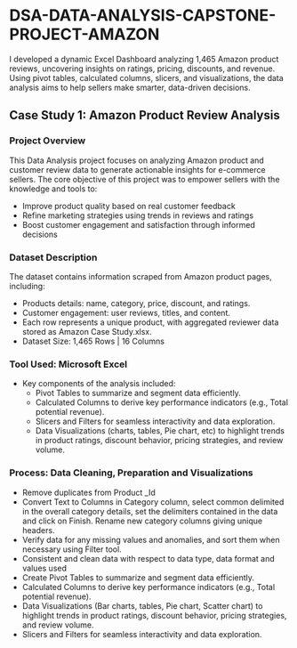 # DSA-DATA-ANALYSIS-CAPSTONE-PROJECT-AMAZON
I developed a dynamic Excel Dashboard analyzing 1,465 Amazon product reviews, uncovering insights on ratings, pricing, discounts, and revenue. Using pivot tables, calculated columns, slicers, and visualizations, the data analysis aims to help sellers make smarter, data-driven decisions.

## Case Study 1: Amazon Product Review Analysis

### Project Overview
This Data Analysis project focuses on analyzing Amazon product and customer review data to generate actionable insights for e-commerce sellers. The core objective of this project was to empower sellers with the knowledge and tools to:
 - Improve product quality based on real customer feedback
 - Refine marketing strategies using trends in reviews and ratings
 - Boost customer engagement and satisfaction through informed decisions

### Dataset Description 
The dataset contains information scraped from Amazon product pages, including:
- Products details: name, category, price, discount, and ratings.
- Customer engagement: user reviews, titles, and content.
- Each row represents a unique product, with aggregated reviewer data stored as Amazon Case Study.xlsx.
- Dataset Size: 1,465 Rows | 16 Columns

### Tool Used: Microsoft Excel 
- Key components of the analysis included:
   - Pivot Tables to summarize and segment data efficiently.
   - Calculated Columns to derive key performance indicators (e.g., Total potential revenue).
   - Slicers and Filters for seamless interactivity and data exploration.
   - Data Visualizations (charts, tables, Pie chart, etc) to highlight trends in product ratings, discount behavior, pricing strategies, and review volume.
 
### Process: Data Cleaning, Preparation and Visualizations
- Remove duplicates from Product _Id 
- Convert Text to Columns in Category column, select common delimited in the overall category details, set the delimiters contained in the data and click on Finish. Rename new category columns giving unique headers. 
- Verify data for any missing values and anomalies, and sort them when necessary using Filter tool.
- Consistent and clean data with respect to data type, data format and values used 
- Create Pivot Tables to summarize and segment data efficiently.
- Calculated Columns to derive key performance indicators (e.g., Total potential revenue).
- Data Visualizations (Bar charts, tables, Pie chart, Scatter chart) to highlight trends in product ratings, discount behavior, pricing strategies, and review volume.
- Slicers and Filters for seamless interactivity and data exploration.

